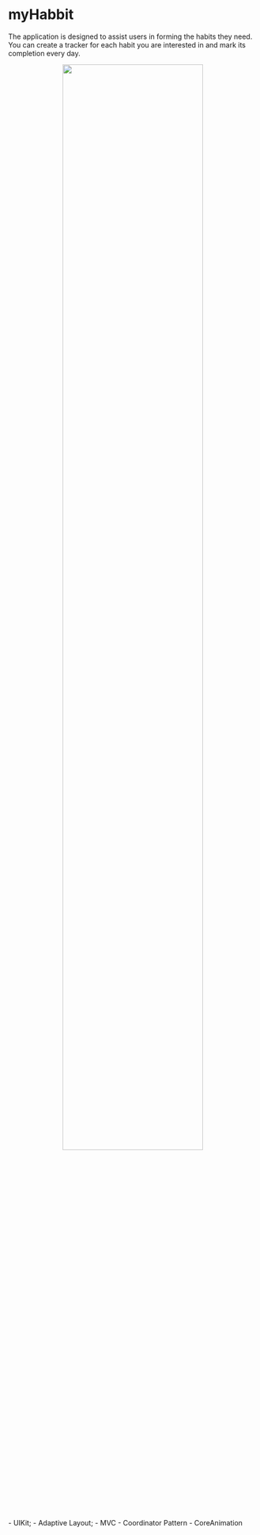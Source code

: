 # myHabbit

The application is designed to assist users in forming the habits they need. You can create a tracker for each habit you are interested in and mark its completion every day.
<div align="center">
<img width="75%" src="https://raw.githubusercontent.com/netology-code/iosui-diplom/main/Assets/promo.png"> 
 
<p align="left">  </p> </div>
- UIKit;
- Adaptive Layout;
- MVC
- Coordinator Pattern
- CoreAnimation
